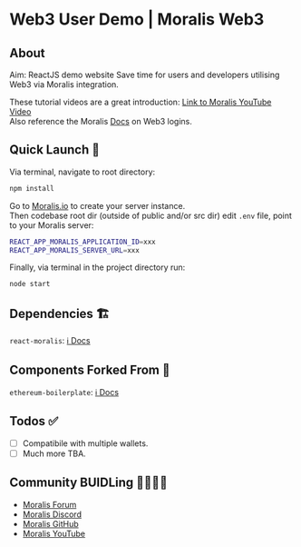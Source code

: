 # Web3 User Demo | Moralis Web3

## About

Aim: ReactJS demo website Save time for users and developers utilising Web3 via Moralis integration.

These tutorial videos are a great introduction: [Link to Moralis YouTube Video](https://youtu.be)<br>
Also reference the Moralis [Docs](https://docs.moralis.io/moralis-server/users/crypto-login) on Web3 logins.

## Quick Launch 🚀

Via terminal, navigate to root directory:

```sh
npm install

```

Go to [Moralis.io](https://moralis.io/) to create your server instance.<br>
Then codebase root dir (outside of public and/or src dir) edit `.env` file, point to your Moralis server:

```sh
REACT_APP_MORALIS_APPLICATION_ID=xxx
REACT_APP_MORALIS_SERVER_URL=xxx

```

Finally, via terminal in the project directory run:

```sh
node start

```

## Dependencies 🏗

`react-moralis`: [ℹ️ Docs](https://docs.moralis.io/)

## Components Forked From 🧱

`ethereum-boilerplate`: [ℹ️ Docs](https://github.com/ethereum-boilerplate/ethereum-boilerplate)

## Todos ✅

- [ ] Compatibile with multiple wallets.
- [ ] Much more TBA.

## Community BUIDLing 👨‍🔧👩‍🔧

- [Moralis Forum](https://forum.moralis.io/)
- [Moralis Discord](https://discord.com/channels/819584798443569182)
- [Moralis GitHub](https://github.com/MoralisWeb3)
- [Moralis YouTube](https://www.youtube.com/channel/UCgWS9Q3P5AxCWyQLT2kQhBw)

```

```
